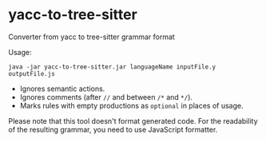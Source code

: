 # yacc-to-tree-sitter
Converter from yacc to tree-sitter grammar format

Usage:

```
java -jar yacc-to-tree-sitter.jar languageName inputFile.y outputFile.js
```

- Ignores semantic actions.
- Ignores comments (after `//` and between `/*` and `*/`).
- Marks rules with empty productions as `optional` in places of usage.

Please note that this tool doesn't format generated code. For the readability of the resulting grammar, you need to use JavaScript formatter.
